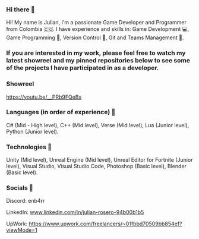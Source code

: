 ### Hi there 👋

Hi! My name is Julian, I'm a passionate Game Developer and Programmer from Colombia 🇨🇴.
I have experience and skills in: Game Development :computer:, Game Programming :wrench:, Version Control :blue_book:, Git and Teams Management :date:.

### If you are interested in my work, please feel free to watch my latest showreel and my pinned repositories below to see some of the projects I have participated in as a developer.

### Showreel
https://youtu.be/__PRb9FQeBs

### Languages (in order of experience) :moyai:
C# (Mid - High level), C++ (Mid level), Verse (Mid level), Lua (Junior level), Python (Junior level).

### Technologies :game_die:
Unity (Mid level), Unreal Engine (Mid level), Unreal Editor for Fortnite (Junior level), Visual Studio, Visual Studio Code, Photoshop (Basic level), Blender (Basic level).

### Socials :link:

Discord: enb4rr

LinkedIn: www.linkedin.com/in/julian-rosero-94b00b1b5

UpWork: https://www.upwork.com/freelancers/~01fbbd70509bb854ef?viewMode=1

